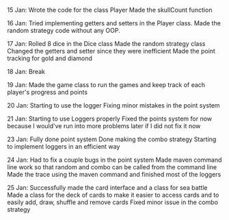 15 Jan:
Wrote the code for the class Player
Made the skullCount function


16 Jan:
Tried implementing getters and setters in the Player class.
Made the random strategy code without any OOP.


17 Jan:
Rolled 8 dice in the Dice class
Made the random strategy class 
Changed the getters and setter since they were inefficient
Made the point tracking for gold and diamond

18 Jan:
Break

19 Jan:
Made the game class to run the games and keep track of each player's progress and points

20 Jan:
Starting to use the logger
Fixing minor mistakes in the point system

21 Jan:
Starting to use Loggers properly
Fixed the points system for now because I would've run into more problems later if I did not fix it now

23 Jan:
Fully done point system
Done making the combo strategy
Starting to implement loggers in an efficient way

24 Jan:
Had to fix a couple bugs in the point system
Made maven command line work so that random and combo can be called from the command line
Made the trace using the maven command and finished most of the loggers

25 Jan:
Successfully made the card interface and a class for sea battle
Made a class for the deck of cards to make it easier to access cards and to easily add, draw, shuffle and remove cards
Fixed minor issue in the combo strategy


